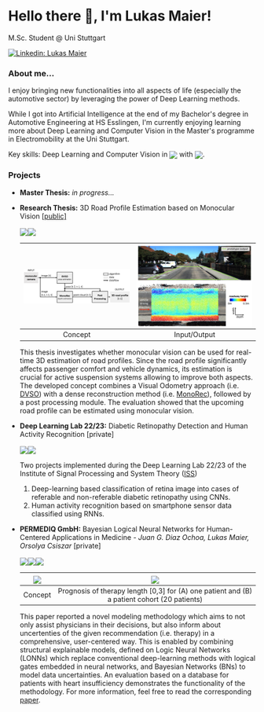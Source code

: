# Hello there :wave:, I'm Lukas Maier!
M.Sc. Student @ Uni Stuttgart

[![Linkedin: Lukas Maier](https://img.shields.io/badge/-LinkedIn-blue?style=plastic&logo=linkedin)](https://www.linkedin.com/in/lukasmmaier)

### About me...

I enjoy bringing new functionalities into all aspects of life (especially the automotive sector) by leveraging the power of Deep Learning methods. 

While I got into Artificial Intelligence at the end of my Bachelor's degree in Automotive Engineering at HS Esslingen, I'm currently enjoying learning more about Deep Learning and Computer Vision in the Master's programme in Electromobility at the Uni Stuttgart.

Key skills: Deep Learning and Computer Vision in <img align='center' src="https://img.shields.io/badge/Python-000000?style=flat&logo=python"> with <img align='center' src="https://img.shields.io/badge/Tensorflow-000000?style=flat&logo=tensorflow">.

### Projects
* **Master Thesis:** *in progress...*

* **Research Thesis:** 3D Road Profile Estimation based on Monocular Vision [[public]](https://github.com/lukasmmaier/Road-Profile-Estimation)

    <img align='center' src="https://img.shields.io/badge/Python-000000?style=flat&logo=python"><img align='center' src="https://img.shields.io/badge/Tensorflow-000000?style=flat&logo=tensorflow">
    
    |<img align='center' src="https://raw.githubusercontent.com/lukasmmaier/Road-Profile-Estimation/master/pictures/flow_plan_concept.PNG" width=500>|<img align='center' src="https://raw.githubusercontent.com/lukasmmaier/Road-Profile-Estimation/master/pictures/example.PNG" width=500>|
    |:--:|:--:|
    |Concept| Input/Output|
    
    This thesis investigates whether monocular vision can be used for real-time 3D estimation of road profiles. Since the road profile significantly affects passenger comfort and vehicle dynamics, its estimation is crucial for active suspension systems allowing to improve both aspects. The developed concept combines a Visual Odometry approach (i.e. [DVSO](https://arxiv.org/abs/1807.02570)) with a dense reconstruction method  (i.e. [MonoRec](https://arxiv.org/abs/2011.11814)), followed by a post processing module. The evaluation showed that the upcoming road profile can be estimated using monocular vision.

* **Deep Learning Lab 22/23:** Diabetic Retinopathy Detection and Human Activity Recognition [private]

    <img align='center' src="https://img.shields.io/badge/Python-000000?style=flat&logo=python"><img align='center' src="https://img.shields.io/badge/Tensorflow-000000?style=flat&logo=tensorflow">
    

  Two projects implemented during the Deep Learning Lab 22/23 of the Institute of Signal Processing and System Theory ([ISS](https://www.iss.uni-stuttgart.de/en/)) 
  1. Deep-learning based classification of retina image into cases of referable and non-referable diabetic retinopathy using CNNs. 
  2. Human activity recognition based on smartphone sensor data classified using RNNs.

* **PERMEDIQ GmbH:** Bayesian Logical Neural Networks for Human-Centered Applications in Medicine - 
    *Juan G. Diaz Ochoa, Lukas Maier, Orsolya Csiszar* [private] 
    
    <img align='center' src="https://img.shields.io/badge/R-000000?style=flat&logo=R&logoColor=276DC3"><img align='center' src="https://img.shields.io/badge/Keras-000000?style=flat&logo=keras&logoColor=D00000"><img align='center' src="https://img.shields.io/badge/Tensorflow-000000?style=flat&logo=tensorflow">

    |<img align='center' src="https://www.frontiersin.org/files/Articles/1082941/fbinf-03-1082941-HTML/image_m/fbinf-03-1082941-g003.jpg" width=300>|<img align='center' src="https://www.frontiersin.org/files/Articles/1082941/fbinf-03-1082941-HTML/image_m/fbinf-03-1082941-g006.jpg" width=700>|
    |:--:|:--:|
    |Concept| Prognosis of therapy length [0,3] for (A) one patient and (B) a patient cohort (20 patients)|

    This paper reported a novel modeling methodology which aims to not only assist physicians in their decisions, but also inform about uncertenties of the given recommendation (i.e. therapy) in a comprehensive, user-centered way. This is enabled by combining structural explainable models, defined on Logic Neural Networks (LONNs) which replace conventional deep-learning methods with logical gates embedded in neural networks, and Bayesian Networks (BNs) to model data uncertainties. An evaluation based on a database for patients with heart insufficiency demonstrates the functionality of the methodology. For more information, feel free to read the corresponding [paper](https://doi.org/10.3389/fbinf.2023.1082941).
